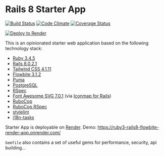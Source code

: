 # Rails 8 Starter App
[![Build Status](https://github.com/diowa/ruby3-rails8-flowbite-render/actions/workflows/ci.yml/badge.svg)](https://github.com/diowa/ruby3-rails8-flowbite-render/actions)
[![Code Climate](https://codeclimate.com/github/diowa/ruby3-rails8-flowbite-render/badges/gpa.svg)](https://codeclimate.com/github/diowa/ruby3-rails8-flowbite-render)
[![Coverage Status](https://coveralls.io/repos/github/diowa/ruby3-rails8-flowbite-render/badge.svg?branch=main)](https://coveralls.io/github/diowa/ruby3-rails8-flowbite-render?branch=main)

[![Deploy to Render](https://render.com/images/deploy-to-render-button.svg)](https://render.com/deploy)

This is an opinionated starter web application based on the following technology stack:

* [Ruby 3.4.5][:ruby-url]
* [Rails 8.0.2.1][:ruby-on-rails-url]
* [Tailwind CSS 4.1.11][:tailwind-css-url]
* [Flowbite 3.1.2][:flowbite-url]
* [Puma][:puma-url]
* [PostgreSQL][:postgresql-url]
* [RSpec][:rspec-url]
* [Font Awesome SVG 7.0.1][:fontawesome-url] (via [Iconmap for Rails](:iconmap-url))
* [RuboCop][:rubocop-url]
* [RuboCop RSpec][:rubocop-rspec-url]
* [stylelint][:stylelint-url]
* [i18n-tasks][:i18n-tasks-url]

[:flowbite-url]: https://flowbite.com/
[:fontawesome-url]: https://fontawesome.com
[:iconmap-url]: https://github.com/tagliala/iconmap-rails
[:i18n-tasks-url]: https://github.com/glebm/i18n-tasks
[:postgresql-url]: https://www.postgresql.org
[:puma-url]: https://puma.io
[:rspec-url]: https://rspec.info
[:rubocop-rspec-url]: https://github.com/backus/rubocop-rspec
[:rubocop-url]: https://github.com/bbatsov/rubocop
[:ruby-on-rails-url]: https://rubyonrails.org
[:ruby-url]: https://www.ruby-lang.org/en/
[:stylelint-url]: https://stylelint.io
[:tailwind-css-url]: https://tailwindcss.com/

Starter App is deployable on [Render](https://render.com/). Demo: https://ruby3-rails8-flowbite-render-app.onrender.com/

```Gemfile``` also contains a set of useful gems for performance, security, api building...
